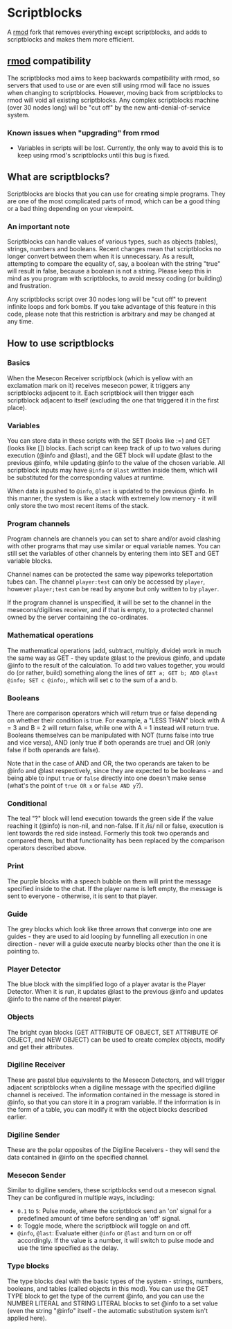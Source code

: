 # Scriptblocks

A [rmod] fork that removes everything except scriptblocks, and adds to
scriptblocks and makes them more efficient.

## [rmod] compatibility

The scriptblocks mod aims to keep backwards compatibility with rmod, so servers
that used to use or are even still using rmod will face no issues when changing
to scriptblocks. However, moving back from scriptblocks to rmod will void all
existing scriptblocks. Any complex scriptblocks machine (over 30 nodes long)
will be "cut off" by the new anti-denial-of-service system.

### Known issues when "upgrading" from rmod

- Variables in scripts will be lost. Currently, the only way to avoid this is to
  keep using rmod's scriptblocks until this bug is fixed.

## What are scriptblocks?

Scriptblocks are blocks that you can use for creating simple programs. They are
one of the most complicated parts of rmod, which can be a good thing or a bad
thing depending on your viewpoint.

### An important note

Scriptblocks can handle values of various types, such as objects (tables),
strings, numbers and booleans. Recent changes mean that scriptblocks no longer
convert between them when it is unnecessary. As a result, attempting to compare
the equality of, say, a boolean with the string "true" will result in false,
because a boolean is not a string. Please keep this in mind as you program with
scriptblocks, to avoid messy coding (or building) and frustration.

Any scriptblocks script over 30 nodes long will be "cut off" to prevent infinite
loops and fork bombs. If you take advantage of this feature in this code, please
note that this restriction is arbitrary and may be changed at any time.

## How to use scriptblocks

### Basics

When the Mesecon Receiver scriptblock (which is yellow with an exclamation mark
on it) receives mesecon power, it triggers any scriptblocks adjacent to it. Each
scriptblock will then trigger each scriptblock adjacent to itself (excluding the
one that triggered it in the first place).

### Variables

You can store data in these scripts with the SET (looks like :=) and GET
(looks like []) blocks. Each script can keep track of up to two values during
execution (@info and @last), and the GET block will update @last to the previous
@info, while updating @info to the value of the chosen variable. All scriptblock
inputs may have `@info` or `@last` written inside them, which will be
substituted for the corresponding values at runtime.

When data is pushed to `@info`, `@last` is updated to the previous @info. In
this manner, the system is like a stack with extremely low memory - it will only
store the two most recent items of the stack.

### Program channels

Program channels are channels you can set to share and/or avoid clashing with
other programs that may use similar or equal variable names. You can still set
the variables of other channels by entering them into SET and GET variable
blocks.

Channel names can be protected the same way pipeworks teleportation tubes can.
The channel `player:test` can only be accessed by `player`, however
`player;test` can be read by anyone but only written to by `player`.

If the program channel is unspecified, it will be set to the channel in the
mesecons/digilines receiver, and if that is empty, to a protected channel
owned by the server containing the co-ordinates.

### Mathematical operations

The mathematical operations (add, subtract, multiply, divide) work in much the
same way as GET - they update @last to the previous @info, and update @info to
the result of the calculation. To add two values together, you would do (or
rather, build) something along the lines of
`GET a; GET b; ADD @last @info; SET c @info;`, which will set c to the sum of
a and b.

### Booleans

There are comparison operators which will return true or false depending on
whether their condition is true. For example, a "LESS THAN" block with A = 3
and B = 2 will return false, while one with A = 1 instead will return true.
Booleans themselves can be manipulated with NOT (turns false into true and vice
versa), AND (only true if both operands are true) and OR (only false if both
operands are false).

Note that in the case of AND and OR, the two operands are taken to be @info and
@last respectively, since they are expected to be booleans - and being able to
input `true` or `false` directly into one doesn't make sense (what's the
point of `true OR x` or `false AND y`?).

### Conditional

The teal "?" block will lend execution towards the green side if the value
reaching it (@info) is non-nil, and non-false. If it /is/ nil or false,
execution is lent towards the red side instead. Formerly this took two operands
and compared them, but that functionality has been replaced by the comparison
operators described above.

### Print

The purple blocks with a speech bubble on them will print the message specified
inside to the chat. If the player name is left empty, the message is sent to
everyone - otherwise, it is sent to that player.

### Guide

The grey blocks which look like three arrows that converge into one are guides -
they are used to aid looping by funnelling all execution in one direction -
never will a guide execute nearby blocks other than the one it is pointing to.

### Player Detector

The blue block with the simplified logo of a player avatar is the Player
Detector. When it is run, it updates @last to the previous @info and updates
@info to the name of the nearest player.

### Objects

The bright cyan blocks (GET ATTRIBUTE OF OBJECT, SET ATTRIBUTE OF OBJECT, and
NEW OBJECT) can be used to create complex objects, modify and get their
attributes.

### Digiline Receiver

These are pastel blue equivalents to the Mesecon Detectors, and will trigger
adjacent scriptblocks when a digiline message with the specified digiline
channel is received. The information contained in the message is stored in
@info, so that you can store it in a program variable. If the information is in
the form of a table, you can modify it with the object blocks described earlier.

### Digiline Sender

These are the polar opposites of the Digiline Receivers - they will send the
data contained in @info on the specified channel.

### Mesecon Sender

Similar to digiline senders, these scriptblocks send out a mesecon signal. They
can be configured in multiple ways, including:

- `0.1` to `5`: Pulse mode, where the scriptblock send an 'on' signal for a
    predefined amount of time before sending an 'off' signal.
- `0`: Toggle mode, where the scriptblock will toggle on and off.
- `@info`, `@last`: Evaluate either `@info` or `@last` and turn on or off
    accordingly. If the value is a number, it will switch to pulse mode and use
    the time specified as the delay.

### Type blocks

The type blocks deal with the basic types of the system - strings, numbers,
booleans, and tables (called objects in this mod). You can use the GET TYPE
block to get the type of the current @info, and you can use the NUMBER LITERAL
and STRING LITERAL blocks to set @info to a set value (even the string "@info"
itself - the automatic substitution system isn't applied here).

[rmod]: https://gitlab.com/rdococ/rmod
